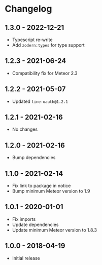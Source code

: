 # Changelog
## 1.3.0 - 2022-12-21
* Typescript re-write
* Add `zodern:types` for type support

## 1.2.3 - 2021-06-24
* Compatibility fix for Meteor 2.3

## 1.2.2 - 2021-05-07
* Updated `line-oauth@1.2.1`

## 1.2.1 - 2021-02-16
* No changes

## 1.2.0 - 2021-02-16
* Bump dependencies

## 1.1.0 - 2021-02-14
* Fix link to package in notice
* Bump minimum Meteor version to 1.9

## 1.0.1 - 2020-01-01
* Fix imports
* Update dependencies
* Update minimum Meteor version to 1.8.3

## 1.0.0 - 2018-04-19
* Initial release 
